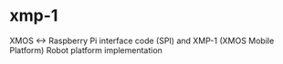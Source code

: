 xmp-1
=====

XMOS &lt;-> Raspberry Pi interface code (SPI) and XMP-1 (XMOS Mobile Platform) Robot platform implementation
